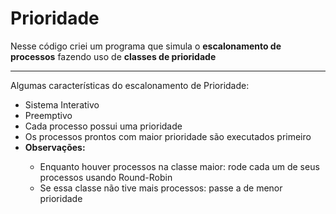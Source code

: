 <div>
    <h1>Prioridade</h1>
    <p>Nesse código criei um programa que simula o <strong>escalonamento de processos</strong> fazendo uso de <strong>classes de prioridade</strong></p>
    <hr>
    <p>Algumas características do escalonamento de Prioridade:</p>
    <ul>
        <li>Sistema Interativo</li>
        <li>Preemptivo</li>
        <li>Cada processo possui uma prioridade</li>
        <li>Os processos prontos com maior prioridade são executados primeiro</li>
        <li><strong>Observações:</strong></li>
        <ul>
        <li>Enquanto houver processos na classe maior: rode cada um de seus processos usando Round-Robin</li>
        <li>Se essa classe não tive mais processos: passe a de menor prioridade</li>
        </ul>
    </ul>

</div>

